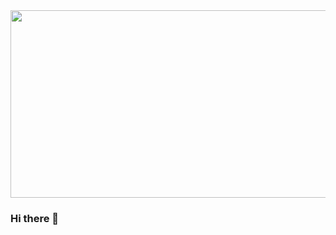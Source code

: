 
<img src="https://user-images.githubusercontent.com/112807562/236687874-58a11219-bd44-4e17-bf9f-84a109696a7a.gif" height="300px" width="1300px"/>

### Hi there 👋



<!--
**lucascide/lucascide** is a ✨ _special_ ✨ repository because its `README.md` (this file) appears on your GitHub profile.

Here are some ideas to get you started:

- 🔭 I’m currently working on ...
- 🌱 I’m currently learning ...
- 👯 I’m looking to collaborate on ...
- 🤔 I’m looking for help with ...
- 💬 Ask me about ...
- 📫 How to reach me: ...
- 😄 Pronouns: ...
- ⚡ Fun fact: ...
-->
